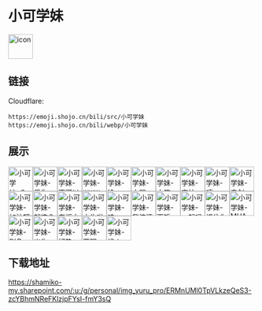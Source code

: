 # 小可学妹
<img src="https://emoji.shojo.cn/bili/src/小可学妹/icon.png" width="50" height="50" alt="icon">

## 链接
Cloudflare:
```
https://emoji.shojo.cn/bili/src/小可学妹
https://emoji.shojo.cn/bili/webp/小可学妹
```
## 展示
<img src="https://emoji.shojo.cn/bili/src/小可学妹/小可学妹-？？？.png" width="50" height="50" alt="小可学妹-？？？"><img src="https://emoji.shojo.cn/bili/src/小可学妹/小可学妹-爱你.png" width="50" height="50" alt="小可学妹-爱你"><img src="https://emoji.shojo.cn/bili/src/小可学妹/小可学妹-不可以哦.png" width="50" height="50" alt="小可学妹-不可以哦"><img src="https://emoji.shojo.cn/bili/src/小可学妹/小可学妹-www.png" width="50" height="50" alt="小可学妹-www"><img src="https://emoji.shojo.cn/bili/src/小可学妹/小可学妹-馋.png" width="50" height="50" alt="小可学妹-馋"><img src="https://emoji.shojo.cn/bili/src/小可学妹/小可学妹-大哭.png" width="50" height="50" alt="小可学妹-大哭"><img src="https://emoji.shojo.cn/bili/src/小可学妹/小可学妹-大笑.png" width="50" height="50" alt="小可学妹-大笑"><img src="https://emoji.shojo.cn/bili/src/小可学妹/小可学妹-害怕.png" width="50" height="50" alt="小可学妹-害怕"><img src="https://emoji.shojo.cn/bili/src/小可学妹/小可学妹-哼.png" width="50" height="50" alt="小可学妹-哼"><img src="https://emoji.shojo.cn/bili/src/小可学妹/小可学妹-击剑.png" width="50" height="50" alt="小可学妹-击剑"><img src="https://emoji.shojo.cn/bili/src/小可学妹/小可学妹-加油呀.png" width="50" height="50" alt="小可学妹-加油呀"><img src="https://emoji.shojo.cn/bili/src/小可学妹/小可学妹-就这？.png" width="50" height="50" alt="小可学妹-就这？"><img src="https://emoji.shojo.cn/bili/src/小可学妹/小可学妹-老板大气.png" width="50" height="50" alt="小可学妹-老板大气"><img src="https://emoji.shojo.cn/bili/src/小可学妹/小可学妹-太牛啦.png" width="50" height="50" alt="小可学妹-太牛啦"><img src="https://emoji.shojo.cn/bili/src/小可学妹/小可学妹-哇.png" width="50" height="50" alt="小可学妹-哇"><img src="https://emoji.shojo.cn/bili/src/小可学妹/小可学妹-我流汗了.png" width="50" height="50" alt="小可学妹-我流汗了"><img src="https://emoji.shojo.cn/bili/src/小可学妹/小可学妹-下饭.png" width="50" height="50" alt="小可学妹-下饭"><img src="https://emoji.shojo.cn/bili/src/小可学妹/小可学妹-一起吗.png" width="50" height="50" alt="小可学妹-一起吗"><img src="https://emoji.shojo.cn/bili/src/小可学妹/小可学妹-抓住你了.png" width="50" height="50" alt="小可学妹-抓住你了"><img src="https://emoji.shojo.cn/bili/src/小可学妹/小可学妹-MUA.png" width="50" height="50" alt="小可学妹-MUA"><img src="https://emoji.shojo.cn/bili/src/小可学妹/小可学妹-别急.png" width="50" height="50" alt="小可学妹-别急"><img src="https://emoji.shojo.cn/bili/src/小可学妹/小可学妹-出生.png" width="50" height="50" alt="小可学妹-出生"><img src="https://emoji.shojo.cn/bili/src/小可学妹/小可学妹-好热.png" width="50" height="50" alt="小可学妹-好热"><img src="https://emoji.shojo.cn/bili/src/小可学妹/小可学妹-两眼一黑.png" width="50" height="50" alt="小可学妹-两眼一黑"><img src="https://emoji.shojo.cn/bili/src/小可学妹/小可学妹-妈！.png" width="50" height="50" alt="小可学妹-妈！">

## 下载地址

https://shamiko-my.sharepoint.com/:u:/g/personal/img_yuru_pro/ERMnUMl0TpVLkzeQeS3-zcYBhmNReFKlzjpFYsI-fmY3sQ